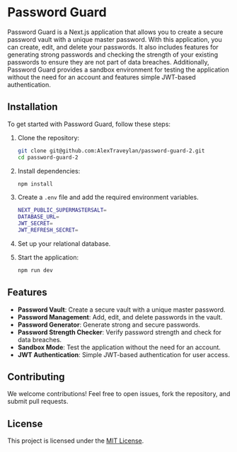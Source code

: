# Password Guard

Password Guard is a Next.js application that allows you to create a secure password vault with a unique master password. With this application, you can create, edit, and delete your passwords. It also includes features for generating strong passwords and checking the strength of your existing passwords to ensure they are not part of data breaches. Additionally, Password Guard provides a sandbox environment for testing the application without the need for an account and features simple JWT-based authentication.

## Installation

To get started with Password Guard, follow these steps:

1.  Clone the repository:

    ```bash
    git clone git@github.com:AlexTraveylan/password-guard-2.git
    cd password-guard-2
    ```

2.  Install dependencies:

    ```bash
    npm install
    ```

3.  Create a `.env` file and add the required environment variables.

    ```bash
    NEXT_PUBLIC_SUPERMASTERSALT=
    DATABASE_URL=
    JWT_SECRET=
    JWT_REFRESH_SECRET=
    ```

4.  Set up your relational database.

5.  Start the application:

    ```bash
    npm run dev
    ```

## Features

- **Password Vault**: Create a secure vault with a unique master password.
- **Password Management**: Add, edit, and delete passwords in the vault.
- **Password Generator**: Generate strong and secure passwords.
- **Password Strength Checker**: Verify password strength and check for data breaches.
- **Sandbox Mode**: Test the application without the need for an account.
- **JWT Authentication**: Simple JWT-based authentication for user access.

## Contributing

We welcome contributions! Feel free to open issues, fork the repository, and submit pull requests.

## License

This project is licensed under the [MIT License](LICENSE).
